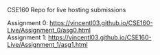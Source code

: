 CSE160 Repo for live hosting submissions

Assignment 0: https://vincentl03.github.io/CSE160-Live/Assignment_0/asg0.html <br>
Assignment 1: https://vincentl03.github.io/CSE160-Live/Assignment_1/asg1.html
